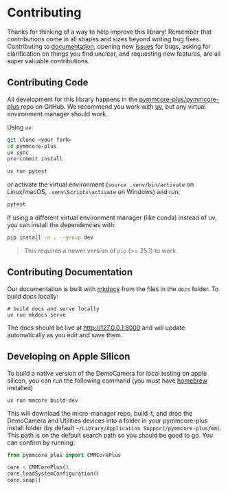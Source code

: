 # Contributing

Thanks for thinking of a way to help improve this library! Remember that
contributions come in all shapes and sizes beyond writing bug fixes.
Contributing to [documentation](#contributing-documentation), opening new
[issues](https://github.com/pymmcore-plus/pymmcore-plus/issues) for bugs, asking
for clarification on things you find unclear, and requesting new features, are
all super valuable contributions.

## Contributing Code

All development for this library happens in the
[pymmcore-plus/pymmcore-plus
](https://github.com/pymmcore-plus/pymmcore-plus) repo on GitHub. We recommend you work
with [uv](https://docs.astral.sh/uv/getting-started/installation/), but any virtual
environment manager should work.

Using `uv`:

```bash
git clone <your fork>
cd pymmcore-plus
uv sync
pre-commit install
```

```sh
uv run pytest 
```

or activate the virtual environment (`source .venv/bin/activate` on
Linux/macOS, `.venv\Scripts\activate` on Windows) and run:

```bash
pytest
```

If using a different virtual environment manager (like conda) instead of uv,
you can install the dependencies with:

```bash
pip install -e . --group dev
```

> This requires a newer version of `pip` (>= 25.1) to work.

## Contributing Documentation

Our documentation is built with [mkdocs](https://www.mkdocs.org/) from the files
in the `docs` folder.  To build docs locally:

```shell
# build docs and serve locally
uv run mkdocs serve
```

The docs should be live at <http://127.0.0.1:8000> and will update automatically
as you edit and save them.

## Developing on Apple Silicon

To build a native version of the DemoCamera for local testing on apple silicon, you
can run the following command (you must have [homebrew](https://brew.sh) installed)

```shell
uv run mmcore build-dev
```

This will download the micro-manager repo, build it, and drop the DemoCamera and
Utilities devices into a folder in your pymmcore-plus install folder (by default
`~/Library/Application Support/pymmcore-plus/mm`).  This path is on the default
search path so you should be good to go.  You can confirm by running:

```py
from pymmcore_plus import CMMCorePlus

core = CMMCorePlus()
core.loadSystemConfiguration()
core.snap()
```
